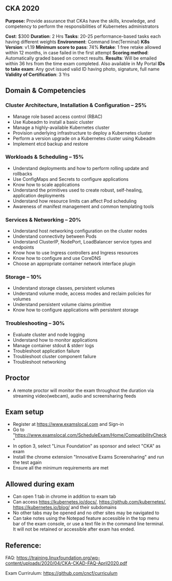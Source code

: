 ## CKA 2020

**Purpose:**
Provide assurance that CKAs have the skills, knowledge, and competency to perform the responsibilities of Kubernetes administrators

**Cost**: $300
**Duration**: 2 Hrs
**Tasks**: 20-25 performance-based tasks each having different weights
**Environment**: Command line(Terminal)
**K8s Version**: v1.19
**Minimum score to pass**: 74% 
**Retake**: 1 free retake allowed within 12 months, in case failed in the first attempt
**Scoring method**: Automatically graded based on correct results.
**Results**: Will be emailed within 36 hrs from the time exam completed. Also available in My Portal
**IDs to take exam**: Any govt issued valid ID having photo, signature, full name
**Validity of Certification**: 3 Yrs

## Domain & Competencies

### Cluster Architecture, Installation & Configuration – 25%
- Manage role based access control (RBAC)
- Use Kubeadm to install a basic cluster
- Manage a highly-available Kubernetes cluster
- Provision underlying infrastructure to deploy a Kubernetes cluster
- Perform a version upgrade on a Kubernetes cluster using Kubeadm
- Implement etcd backup and restore

### Workloads & Scheduling – 15%
- Understand deployments and how to perform rolling update and rollbacks
- Use ConfigMaps and Secrets to configure applications
- Know how to scale applications
- Understand the primitives used to create robust, self-healing, application deployments
- Understand how resource limits can affect Pod scheduling
- Awareness of manifest management and common templating tools

### Services & Networking – 20% 
- Understand host networking configuration on the cluster nodes
- Understand connectivity between Pods
- Understand ClusterIP, NodePort, LoadBalancer service types and endpoints
- Know how to use Ingress controllers and Ingress resources
- Know how to configure and use CoreDNS
- Choose an appropriate container network interface plugin

### Storage – 10%
- Understand storage classes, persistent volumes
- Understand volume mode, access modes and reclaim policies for volumes
- Understand persistent volume claims primitive
- Know how to configure applications with persistent storage

### Troubleshooting – 30%
- Evaluate cluster and node logging
- Understand how to monitor applications
- Manage container stdout & stderr logs
- Troubleshoot application failure
- Troubleshoot cluster component failure
- Troubleshoot networking

## Proctor
- A remote proctor will monitor the exam throughout the duration via streaming video(webcam), audio and screensharing feeds

## Exam setup
- Register at https://www.examslocal.com and Sign-in
- Go to "https://www.examslocal.com/ScheduleExam/Home/CompatibilityCheck"
- In option 3, select "Linux Foundation" as sponsor and select "CKA" as exam
- Install the chrome extension "Innovative Exams Screensharing" and run the test again
- Ensure all the minimum requirements are met

## Allowed during exam
- Can open 1 tab in chrome in addition to exam tab
- Can access https://kubernetes.io/docs/, https://github.com/kubernetes/,
https://kubernetes.io/blog/ and their subdomains
- No other tabs may be opened and no other sites may be navigated to
- Can take notes using the Notepad feature accessible in the top menu bar of the exam
console, or use a text file in the command line terminal. It will not be retained or accessible after exam has ended.


## Reference:

FAQ: https://training.linuxfoundation.org/wp-content/uploads/2020/04/CKA-CKAD-FAQ-April2020.pdf

Exam Currirulum: https://github.com/cncf/curriculum